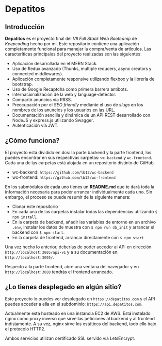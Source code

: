 # Depatitos


## Introducción

**Depatitos** es el proyecto final del *VII Full Stack Web Bootcamp* de *Keepcoding* hecho por mi. Este repositorio contiene una aplicación completamente funcional para manejar la compra/venta de artículos. Las caracteríticas principales del proyecto realizadas son las siguientes:

* Aplicación desarrollada en el MERN Stack.
* Uso de Redux avanzado (Thunks, multiple reducers, async creators y connected middlewares).
* Aplicación completamente responsive utilizando flexbox y la librería de bootstrap.
* Uso de Google Recaptcha como primera barrera antibots.
* Internacionalización de la web y language-detector.
* Compartir anuncios via RRSS.
* Preocupación por el *SEO friendly* mediante el uso de *slugs* en los nombres de los anuncios y los usuarios en las URL.
* Documentación sencilla y dinámica de un API REST desarrollado con NodeJS y express.js utilizando Swagger.
* Autenticación vía JWT.

## ¿Cómo funciona?

El proyecto está dividido en dos: la parte backend y la parte frontend, los puedes encontrar en sus respectivas carpetas: `wc-backend` y `wc-frontend`. Cada una de las carpetas está alojada en un repositorio distinto de GitHub.

* wc-backend: `https://github.com/lb12/wc-backend`
* wc-frontend: `https://github.com/lb12/wc-frontend`

En los submódulos de cada uno tienes un **README.md** que te dará toda la información necesaria para poder arrancar individualmente cada uno. Sin embargo, el proceso se puede resumir de la siguiente manera:

* Clonar este repositorio
* En cada una de las carpetas instalar todas las dependencias utilizando `$ npm install`.
* En la carpeta de backend, añadir las variables de entorno en un archivo `.env`, instalar los datos de muestra con `$ npm run db_init` y arrancar el backend con `$ npm start`.
* En la carpeta de frontend, arrancar directamente con `$ npm start`

Una vez hecho lo anterior, deberías de poder acceder al API en dirección `http://localhost:3005/api-v1` y a su documentación en `http://localhost:3005/`.

Respecto a la parte frontend, abre una ventana del navegador y en `http://localhost:3000` tendrás el frontend arrancado.

## ¿Lo tienes desplegado en algún sitio?

Este proyecto lo puedes ver desplegado en `https://depatitos.com` y el API puedes acceder a ella en el subdominio: `https://api.depatitos.com`.

Actualmente está hosteado en una instancia EC2 de AWS. Está instalado nginx como proxy inverso que sirve las peticiones al backend y al frontend indistamente. A su vez, nginx sirve los estáticos del backend, todo ello bajo el protocolo HTTP2.

Ambos servicios utilizan certificado SSL servido vía LetsEncrypt.
